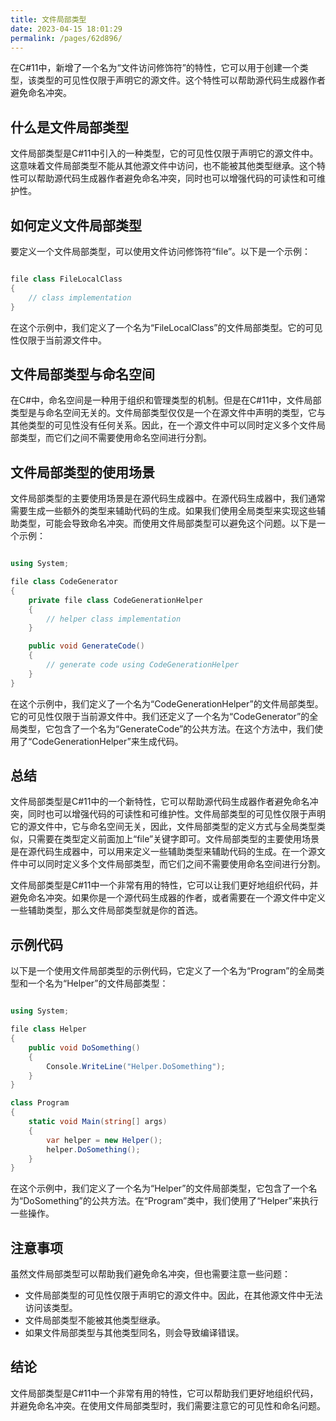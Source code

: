 ```yaml
---
title: 文件局部类型
date: 2023-04-15 18:01:29
permalink: /pages/62d896/
---
```


在C#11中，新增了一个名为“文件访问修饰符”的特性，它可以用于创建一个类型，该类型的可见性仅限于声明它的源文件。这个特性可以帮助源代码生成器作者避免命名冲突。
## 什么是文件局部类型

文件局部类型是C#11中引入的一种类型，它的可见性仅限于声明它的源文件中。这意味着文件局部类型不能从其他源文件中访问，也不能被其他类型继承。这个特性可以帮助源代码生成器作者避免命名冲突，同时也可以增强代码的可读性和可维护性。
## 如何定义文件局部类型

要定义一个文件局部类型，可以使用文件访问修饰符“file”。以下是一个示例：

```csharp

file class FileLocalClass
{
    // class implementation
}
```



在这个示例中，我们定义了一个名为“FileLocalClass”的文件局部类型。它的可见性仅限于当前源文件中。
## 文件局部类型与命名空间

在C#中，命名空间是一种用于组织和管理类型的机制。但是在C#11中，文件局部类型是与命名空间无关的。文件局部类型仅仅是一个在源文件中声明的类型，它与其他类型的可见性没有任何关系。因此，在一个源文件中可以同时定义多个文件局部类型，而它们之间不需要使用命名空间进行分割。
## 文件局部类型的使用场景

文件局部类型的主要使用场景是在源代码生成器中。在源代码生成器中，我们通常需要生成一些额外的类型来辅助代码的生成。如果我们使用全局类型来实现这些辅助类型，可能会导致命名冲突。而使用文件局部类型可以避免这个问题。以下是一个示例：

```csharp

using System;

file class CodeGenerator
{
    private file class CodeGenerationHelper
    {
        // helper class implementation
    }

    public void GenerateCode()
    {
        // generate code using CodeGenerationHelper
    }
}
```



在这个示例中，我们定义了一个名为“CodeGenerationHelper”的文件局部类型。它的可见性仅限于当前源文件中。我们还定义了一个名为“CodeGenerator”的全局类型，它包含了一个名为“GenerateCode”的公共方法。在这个方法中，我们使用了“CodeGenerationHelper”来生成代码。
## 总结

文件局部类型是C#11中的一个新特性，它可以帮助源代码生成器作者避免命名冲突，同时也可以增强代码的可读性和可维护性。文件局部类型的可见性仅限于声明它的源文件中，它与命名空间无关，因此，文件局部类型的定义方式与全局类型类似，只需要在类型定义前面加上“file”关键字即可。文件局部类型的主要使用场景是在源代码生成器中，可以用来定义一些辅助类型来辅助代码的生成。在一个源文件中可以同时定义多个文件局部类型，而它们之间不需要使用命名空间进行分割。

文件局部类型是C#11中一个非常有用的特性，它可以让我们更好地组织代码，并避免命名冲突。如果你是一个源代码生成器的作者，或者需要在一个源文件中定义一些辅助类型，那么文件局部类型就是你的首选。

## 示例代码

以下是一个使用文件局部类型的示例代码，它定义了一个名为“Program”的全局类型和一个名为“Helper”的文件局部类型：

```csharp

using System;

file class Helper
{
    public void DoSomething()
    {
        Console.WriteLine("Helper.DoSomething");
    }
}

class Program
{
    static void Main(string[] args)
    {
        var helper = new Helper();
        helper.DoSomething();
    }
}
```



在这个示例中，我们定义了一个名为“Helper”的文件局部类型，它包含了一个名为“DoSomething”的公共方法。在“Program”类中，我们使用了“Helper”来执行一些操作。
## 注意事项

虽然文件局部类型可以帮助我们避免命名冲突，但也需要注意一些问题：
- 文件局部类型的可见性仅限于声明它的源文件中。因此，在其他源文件中无法访问该类型。
- 文件局部类型不能被其他类型继承。
- 如果文件局部类型与其他类型同名，则会导致编译错误。
## 结论

文件局部类型是C#11中一个非常有用的特性，它可以帮助我们更好地组织代码，并避免命名冲突。在使用文件局部类型时，我们需要注意它的可见性和命名问题。
